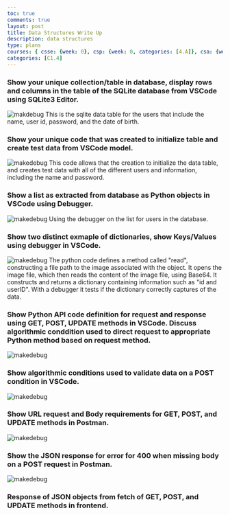 ```yaml
---
toc: true
comments: true
layout: post
title: Data Structures Write Up
description: data structures
type: plans
courses: { csse: {week: 0}, csp: {week: 0, categories: [4.A]}, csa: {week: 0} }
categories: [C1.4]
---
```


### Show your unique collection/table in database, display rows and columns in the table of the SQLite database from VSCode using SQLite3 Editor.
![makdebug]({{site.baseurl}}/images/sigmas-rise.png)
This is the sqlite data table for the users that include the name, user id, password, and the date of birth.

### Show your unique code that was created to initialize table and create test data from VSCode model.
![makedebug]({{site.baseurl}}/images/ovhoe.png)
This code allows that the creation to initialize the data table, and creates test data with all of the different users and information, including the name and password.

### Show a list as extracted from database as Python objects in VSCode using Debugger.
![makedebug]({{site.baseurl}}/images/dukedennis.png)
Using the debugger on the list for users in the database.

### Show two distinct exmaple of dictionaries, show Keys/Values using debugger in VSCode.
![makedebug]({{site.baseurl}}/images/flightreacts.png)
The python code defines a method called "read", constructing a file path to the image associated with the object. It opens the image file, which then reads the content of the image file, using Base64. It constructs and returns a dictionary containing information such as "id and userID". With a debugger it tests if the dictionary correctly captures of the data.

### Show Python API code definition for request and response using GET, POST, UPDATE methods in VSCode. Discuss algorithmic conddition used to direct request to appropriate Python method based on request method.
![makedebug]({{site.baseurl}}/images/mmroblox.png)

### Show algorithmic conditions used to validate data on a POST condition in VSCode.
![makedebug]({{site.baseurl}}/images/glaze.png)

### Show URL request and Body requirements for GET, POST, and UPDATE methods in Postman.
![makedebug]({{site.baseurl}}/images/fanumtax.png)

### Show the JSON response for error for 400 when missing body on a POST request in Postman.
![makedebug]({{site.baseurl}}/images/yeahsurebro.png)

### Response of JSON objects from fetch of GET, POST, and UPDATE methods in frontend.